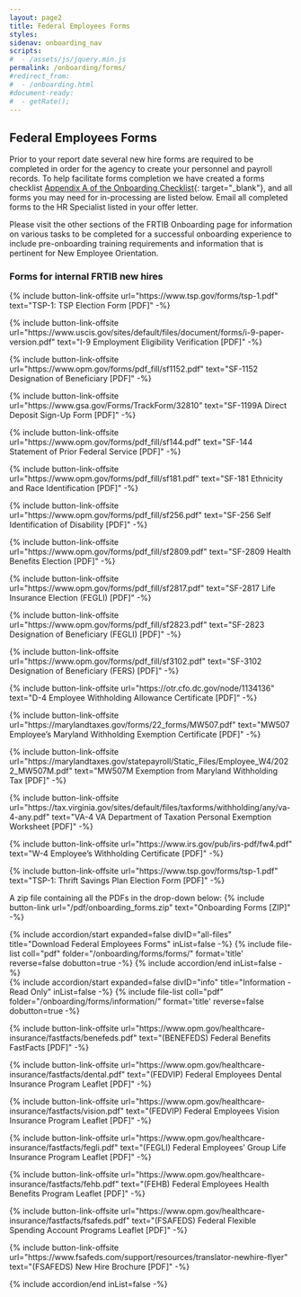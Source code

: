 ```yaml
---
layout: page2
title: Federal Employees Forms
styles:
sidenav: onboarding_nav
scripts:
#  - /assets/js/jquery.min.js
permalink: /onboarding/forms/
#redirect_from:
#  - /onboarding.html
#document-ready:
#  - getRate();
---
```


## Federal Employees Forms

Prior to your report date several new hire forms are required to be completed in order for the agency to create your personnel and payroll records. To help facilitate forms completion we have created a forms checklist [Appendix A of the Onboarding Checklist]({{site.baseurl}}/pdf/onboarding/FRTIB-Onboarding-EmployeeOnly-Checklist-v4.pdf){: target="_blank"}, and all forms you may need for in-processing are listed below. Email all completed forms to the HR Specialist listed in your offer letter.

Please visit the other sections of the FRTIB Onboarding page for information on various tasks to be completed for a successful onboarding experience to include pre-onboarding training requirements and information that is pertinent for New Employee Orientation.


<h3 class="usa-sr-only">Forms for internal FRTIB new hires</h3>

<p>
{% include button-link-offsite url="https://www.tsp.gov/forms/tsp-1.pdf" text="TSP-1: TSP Election Form [PDF]" -%}
</p>

<p>
{% include button-link-offsite url="https://www.uscis.gov/sites/default/files/document/forms/i-9-paper-version.pdf" text="I-9 Employment Eligibility Verification [PDF]" -%}
</p>
<p>
{% include button-link-offsite url="https://www.opm.gov/forms/pdf_fill/sf1152.pdf" text="SF-1152 Designation of Beneficiary [PDF]" -%}
</p>
<p>
{% include button-link-offsite url="https://www.gsa.gov/Forms/TrackForm/32810" text="SF-1199A Direct Deposit Sign-Up Form [PDF]" -%}
</p>
<p>
{% include button-link-offsite url="https://www.opm.gov/forms/pdf_fill/sf144.pdf" text="SF-144 Statement of Prior Federal Service [PDF]" -%}
</p>
<p>
{% include button-link-offsite url="https://www.opm.gov/forms/pdf_fill/sf181.pdf" text="SF-181 Ethnicity and Race Identification [PDF]" -%}
</p>
<p>
{% include button-link-offsite url="https://www.opm.gov/forms/pdf_fill/sf256.pdf" text="SF-256 Self Identification of Disability [PDF]" -%}
</p>
<p>
{% include button-link-offsite url="https://www.opm.gov/forms/pdf_fill/sf2809.pdf" text="SF-2809 Health Benefits Election [PDF]" -%}
</p>
<p>
{% include button-link-offsite url="https://www.opm.gov/forms/pdf_fill/sf2817.pdf" text="SF-2817 Life Insurance Election (FEGLI) [PDF]" -%}
</p>
<p>
{% include button-link-offsite url="https://www.opm.gov/forms/pdf_fill/sf2823.pdf" text="SF-2823 Designation of Beneficiary (FEGLI) [PDF]" -%}
</p>
<p>
{% include button-link-offsite url="https://www.opm.gov/forms/pdf_fill/sf3102.pdf" text="SF-3102 Designation of Beneficiary (FERS) [PDF]" -%}
</p>
<p>
{% include button-link-offsite url="https://otr.cfo.dc.gov/node/1134136" text="D-4 Employee Withholding Allowance Certificate [PDF]" -%}
</p>
<p>
{% include button-link-offsite url="https://marylandtaxes.gov/forms/22_forms/MW507.pdf" text="MW507 Employee’s Maryland Withholding Exemption Certificate [PDF]" -%}
</p>
<p>
{% include button-link-offsite url="https://marylandtaxes.gov/statepayroll/Static_Files/Employee_W4/2022_MW507M.pdf" text="MW507M Exemption from Maryland Withholding Tax [PDF]" -%}
</p>
<p>
{% include button-link-offsite url="https://tax.virginia.gov/sites/default/files/taxforms/withholding/any/va-4-any.pdf" text="VA-4 VA Department of Taxation Personal Exemption Worksheet [PDF]" -%}
</p>
<p>
{% include button-link-offsite url="https://www.irs.gov/pub/irs-pdf/fw4.pdf" text="W-4 Employee’s Withholding Certificate [PDF]" -%}
</p>
<p>
{% include button-link-offsite url="https://www.tsp.gov/forms/tsp-1.pdf" text="TSP-1: Thrift Savings Plan Election Form [PDF]" -%}
</p>


A zip file containing all the PDFs in the drop-down below:
{% include button-link url="/pdf/onboarding_forms.zip" text="Onboarding Forms [ZIP]" -%}

<div class="usa-accordion">
{% include accordion/start expanded=false divID="all-files" title="Download Federal Employees Forms" inList=false -%}
{% include file-list coll="pdf" folder="/onboarding/forms/forms/" format='title' reverse=false dobutton=true -%}
{% include accordion/end  inList=false -%}
</div>
<div class="usa-accordion">
{% include accordion/start expanded=false divID="info" title="Information - Read Only" inList=false -%}
{% include file-list coll="pdf" folder="/onboarding/forms/information/" format='title' reverse=false dobutton=true -%}
<p>
{% include button-link-offsite url="https://www.opm.gov/healthcare-insurance/fastfacts/benefeds.pdf" text="(BENEFEDS) Federal Benefits FastFacts [PDF]" -%}
</p>
<p>
{% include button-link-offsite url="https://www.opm.gov/healthcare-insurance/fastfacts/dental.pdf" text="(FEDVIP) Federal Employees Dental Insurance Program Leaflet [PDF]" -%}
</p>
<p>
{% include button-link-offsite url="https://www.opm.gov/healthcare-insurance/fastfacts/vision.pdf" text="(FEDVIP) Federal Employees Vision Insurance Program Leaflet [PDF]" -%}
</p>
<p>
{% include button-link-offsite url="https://www.opm.gov/healthcare-insurance/fastfacts/fegli.pdf" text="(FEGLI) Federal Employees’ Group Life Insurance Program Leaflet [PDF]" -%}
</p>
<p>
{% include button-link-offsite url="https://www.opm.gov/healthcare-insurance/fastfacts/fehb.pdf" text="(FEHB) Federal Employees Health Benefits Program Leaflet [PDF]" -%}
</p>
<p>
{% include button-link-offsite url="https://www.opm.gov/healthcare-insurance/fastfacts/fsafeds.pdf" text="(FSAFEDS) Federal Flexible Spending Account Programs Leaflet [PDF]" -%}
</p>
<p>
{% include button-link-offsite url="https://www.fsafeds.com/support/resources/translator-newhire-flyer" text="(FSAFEDS) New Hire Brochure [PDF]" -%}
</p>
{% include accordion/end  inList=false -%}
</div>


<!-- CONTENT END -->
